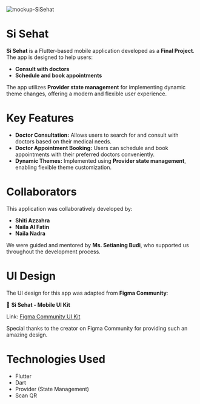 ![mockup-SiSehat](https://github.com/user-attachments/assets/2a10063f-e2e9-4a84-a333-a57265713ba0)
# Si Sehat 

**Si Sehat** is a Flutter-based mobile application developed as a **Final Project**. The app is designed to help users:

- **Consult with doctors**
- **Schedule and book appointments**

The app utilizes **Provider state management** for implementing dynamic theme changes, offering a modern and flexible user experience.

# Key Features

- **Doctor Consultation:** Allows users to search for and consult with doctors based on their medical needs.
- **Doctor Appointment Booking:** Users can schedule and book appointments with their preferred doctors conveniently.
- **Dynamic Themes:** Implemented using **Provider state management**, enabling flexible theme customization.

# Collaborators

This application was collaboratively developed by:

- **Shiti Azzahra**
- **Naila Al Fatin**
- **Naila Nadra**

We were guided and mentored by **Ms. Setianing Budi**, who supported us throughout the development process.

# UI Design

The UI design for this app was adapted from **Figma Community**:

💙 **Si Sehat - Mobile UI Kit**

Link: [Figma Community UI Kit](https://www.figma.com/design/Ct1qv7zD5azOwaTbwLCaJi/%F0%9F%92%8A-Si---Sehat---Mobile-UI-Kit-(Community)?node-id=0-1&node-type=canvas&t=hCaK6JgYqds2Zpt4-0)

Special thanks to the creator on Figma Community for providing such an amazing design.

# Technologies Used

- Flutter
- Dart
- Provider (State Management)
- Scan QR
